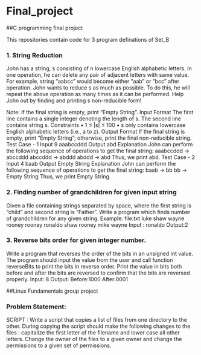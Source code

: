 # Final_project

##C programming final project 

This repositories contain code for 3 program definations of Set_B

### 1. String Reduction

John has a string, s consisting of n lowercase English alphabetic letters. In one operation, he can delete any pair of adjacent letters with same value. For example, string “aabcc” would become either “aab” or “bcc” after operation. John wants to reduce s as much as possible. To do this, he will repeat the above operation as many times as it can be performed. Help John out by finding and printing s non-reducible form!

Note: If the final string is empty, print “Empty String”.
Input Format
The first line contains a single integer denoting the length of s.
The second line contains string s.
Constraints
•
1 ≤ |s| ≤ 100
•
s only contains lowercase English alphabetic letters (i.e., a to z).
Output Format
If the final string is empty, print “Empty String”; otherwise, print the final non-reducible string.
Test Case - 1
Input
9
aaabccddd
Output
abd
Explanation
John can perform the following sequence of operations to get the final string:
aaabccddd → abccddd
abccddd → abddd
abddd → abd
Thus, we print abd.
Test Case - 2
Input
4
baab
Output
Empty String
Explanation
John can perform the following sequence of operations to get the final string:
baab → bb
bb → Empty String
Thus, we print Empty String.

### 2. Finding number of grandchildren for given input string

Given a file containing strings separated by space, where the first string is “child” and second string is “Father”. 
Write a program which finds number of grandchildren for any given string.
Example:
file.txt
luke shaw
wayne rooney
rooney ronaldo
shaw rooney
mike wayne
Input : ronaldo
Output:2

### 3. Reverse bits order for given integer number.

Write a program that reverses the order of the bits in an unsigned int value. The program should input the value from the user and call function reverseBits to print the bits in reverse order. Print the value in bits both before and after the bits are reversed to confirm that the bits are reversed properly.
Input: 8
Output: Before:1000 After:0001

##Linux Fundamentals group project

### Problem Statement:
SCRIPT : Write a script that copies a list of files from one directory to the other. During copying the script should make the following changes to the files : capitalize the first letter of the filename and lower case all other letters. Change the owner of the files to a given owner and change the permissions to a given set of permissions.
